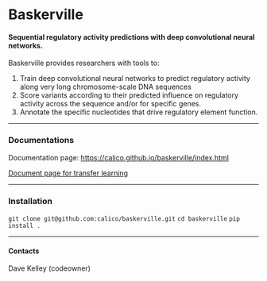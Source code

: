 # Baskerville

#### Sequential regulatory activity predictions with deep convolutional neural networks.

Baskerville provides researchers with tools to:

1. Train deep convolutional neural networks to predict regulatory activity along very long chromosome-scale DNA sequences
2. Score variants according to their predicted influence on regulatory activity across the sequence and/or for specific genes.
3. Annotate the specific nucleotides that drive regulatory element function.

---

### Documentations

Documentation page: https://calico.github.io/baskerville/index.html

[Document page for transfer learning](docs/transfer/transfer.md)

---

### Installation

`git clone git@github.com:calico/baskerville.git`
`cd baskerville`
`pip install .`

---

#### Contacts

Dave Kelley (codeowner)
